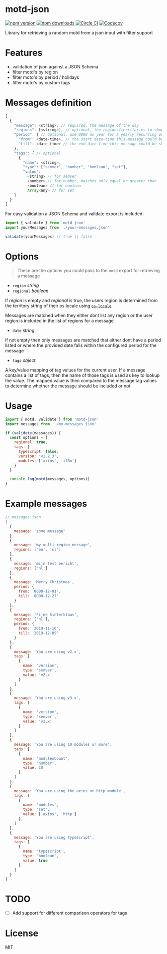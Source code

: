 # motd-json

[![npm version][npm-version-src]][npm-version-href]
[![npm downloads][npm-downloads-src]][npm-downloads-href]
[![Circle CI][circle-ci-src]][circle-ci-href]
[![Codecov][codecov-src]][codecov-href]

Library for retrieving a random motd from a json input with filter support

# Features

- validation of json against a JSON Schema
- filter motd's by region
- filter motd's by period / holidays
- filter motd's by custom tags

# Messages definition
```js
[
  {
    "message": <string>, // required, the message of the day
    "regions": [<string>], // optional, the regions/territories to show this message for
    "period": { // optional, use 0000 as year for a yearly recurring period
      "from": <date-time>, // the start date-time this message could be shown
      "till": <date-time> // the end date-time this message could be shown
    },
    "tags": { // optional
      {
        "name": <string>,
        "type": ["semver", "number", "boolean", "set"],
        "value":
          <string> // for semver
          <number> // for number, matches only equal or greater than
          <boolean> // for boolean
          Array<any> // for set
    }
  }
]
```

For easy validation a JSON Schema and validate export is included:

```js
import { validate } from 'motd-json'
import yourMessages from './your-messages.json'

validate(yourMessages) // true || false
```

# Options

> These are the options you could pass to the `motd` export for retrieving a message

- `region` _string_
- `regional` _boolean_

If _region_ is empty and _regional_ is true, the users region is determined from the territory string of their os locale using [`os-locale`](https://github.com/sindresorhus/os-locale)

Messages are matched when they either dont list any region or the user region is included in the list of regions for a message

- `date` _string_

If not empty then only messages are matched that either dont have a period listed or where the provided date falls within the configured period for the message

- `tags` _object_

A key/value mapping of tag values for the current user. If a message contains a list of tags, then the name of those tags is used as key to lookup the value.
The mapped value is then compared to the message tag values to determine whether the message should be included or not

# Usage

```js
import { motd, validate } from 'motd-json'
import messages from './my-messages.json'

if (validate(messages)) {
  const options = {
    regional: true,
    tags: {
      typescript: false,
      version: 'v2.2.3',
      modules: ['axios', 'i18n']
    }
  }

  console.log(motd(messages, options))
}
```

# Example messages

```js
// messages.json
[
  {
    message: 'some message'
  },
  {
    message: 'my multi-region message',
    regions: ['en', 'nl']
  },
  {
    message: 'mijn test bericht',
    regions: ['nl']
  },
  {
    message: 'Merry Christmas',
    period: {
      from: '0000-12-01',
      till: '0000-12-27'
    }
  },
  {
    message: 'Fijne Sinterklaas',
    regions: ['nl'],
    period: {
      from: '2019-11-16',
      till: '2019-12-05'
    }
  },
  {
    message: 'You are using v2.x',
    tags: [
      {
        name: 'version',
        type: 'semver',
        value: 'v2.x'
      }
    ]
  },
  {
    message: 'You are using v3.x',
    tags: [
      {
        name: 'version',
        type: 'semver',
        value: 'v3.x'
      }
    ]
  },
  {
    message: 'You are using 10 modules or more',
    tags: [
      {
        name: 'modulesCount',
        type: 'number',
        value: 10
      }
    ]
  },
  {
    message: 'You are using the axios or http module',
    tags: [
      {
        name: 'modules',
        type: 'set',
        value: ['axios', 'http']
      },
    ]
  },
  {
    message: 'You are using typescript',
    tags: [
      {
        name: 'typescript',
        type: 'boolean',
        value: true
      }
    ]
  }
]
```
# TODO

- [ ] Add support for different comparison operators for tags

# License

MIT

<!-- Badges -->
[npm-version-src]: https://img.shields.io/npm/v/motd-json/latest.svg?style=flat-square
[npm-version-href]: https://npmjs.com/package/motd-json

[npm-downloads-src]: https://img.shields.io/npm/dt/motd-json.svg?style=flat-square
[npm-downloads-href]: https://npmjs.com/package/motd-json

[circle-ci-src]: https://img.shields.io/circleci/project/github/pimlie/motd-json.svg?style=flat-square
[circle-ci-href]: https://circleci.com/gh/pimlie/motd-json

[codecov-src]: https://img.shields.io/codecov/c/github/pimlie/motd-json.svg?style=flat-square
[codecov-href]: https://codecov.io/gh/pimlie/motd-json
